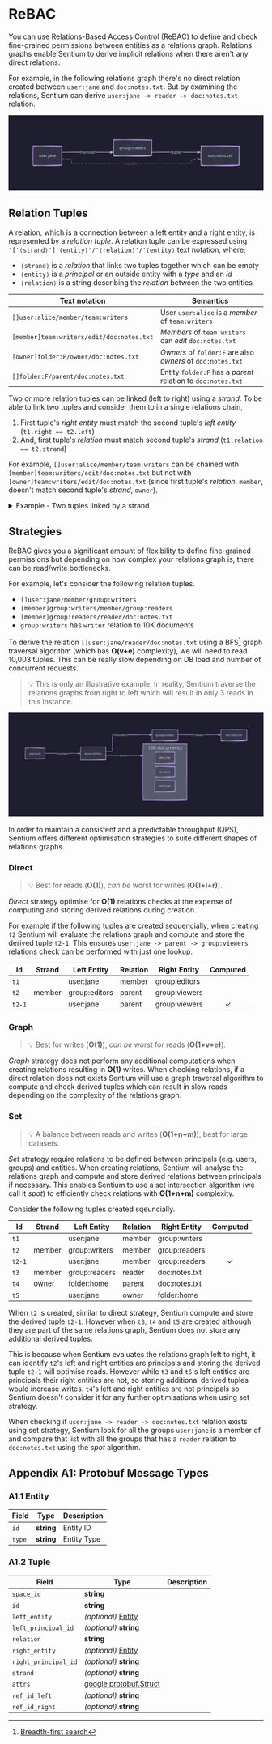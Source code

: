 # ReBAC

You can use Relations-Based Access Control (ReBAC) to define and check fine-grained permissions between
entities as a relations graph. Relations graphs enable Sentium to derive implicit relations when there
aren't any direct relations.

For example, in the following relations graph there's no direct relation created between `user:jane`
and `doc:notes.txt`. But by examining the relations, Sentium can derive `user:jane -> reader -> doc:notes.txt`
relation.

![Relations Graph #01](./assets/rebac-relations-graph-01.svg)


## Relation Tuples

A relation, which is a connection between a left entity and a right entity, is represented by a _relation
tuple_. A relation tuple can be expressed using `'['⟨strand⟩']'⟨entity⟩'/'⟨relation⟩'/'⟨entity⟩` text
notation, where;

- `⟨strand⟩` is a _relation_ that links two tuples together which can be empty
- `⟨entity⟩` is a _principal_ or an outside entity with a _type_ and an _id_
- `⟨relation⟩` is a string describing the _relation_ between the two entities

| Text notation | Semantics |
| ------------- | --------- |
| `[]user:alice/member/team:writers`        | User `user:alice` is a _member_ of `team:writers`            |
| `[member]team:writers/edit/doc:notes.txt` | _Members_ of `team:writers` can _edit_ `doc:notes.txt`       |
| `[owner]folder:F/owner/doc:notes.txt`     | _Owners_ of `folder:F` are also _owners_ of `doc:notes.txt`  |
| `[]folder:F/parent/doc:notes.txt`         | Entity `folder:F` has a _parent_ relation to `doc:notes.txt` |

Two or more relation tuples can be linked (left to right) using a _strand_. To be able to link two tuples
and consider them to in a single relations chain,

1. First tuple's _right entity_ must match the second tuple's _left entity_ (`t1.right == t2.left`)
2. And, first tuple's _relation_ must match second tuple's _strand_ (`t1.relation == t2.strand`)

For example, `[]user:alice/member/team:writers` can be chained with `[member]team:writers/edit/doc:notes.txt`
but not with `[owner]team:writers/edit/doc:notes.txt` (since first tuple's _relation_, `member`, doesn't
match second tuple's _strand_, `owner`).

<details>
<summary>Example - Two tuples linked by a strand</summary>

![Strand Example](./assets/rebac-strand-example.svg)
</details>


## Strategies

ReBAC gives you a significant amount of flexibility to define fine-grained permissions but depending
on how complex your relations graph is, there can be read/write bottlenecks.

For example, let's consider the following relation tuples.

- `[]user:jane/member/group:writers`
- `[member]group:writers/member/group:readers`
- `[member]group:readers/reader/doc:notes.txt`
- `group:writers` has `writer` relation to 10K documents

To derive the relation `[]user:jane/reader/doc:notes.txt` using a BFS[^bfs] graph traversal algorithm
(which has **O(v+e)** complexity), we will need to read 10,003 tuples. This can be really slow depending
on DB load and number of concurrent requests.

> 💡 This is only an illustrative example. In reality, Sentium traverse the relations graphs from right
> to left which will result in only 3 reads in this instance.

![Relations Graph #02](./assets/rebac-relations-graph-02.svg)

In order to maintain a consistent and a predictable throughput (QPS), Sentium offers different optimisation
strategies to suite different shapes of relations graphs.

### Direct

> 💡 Best for reads (**O(1)**), _can be_ worst for writes (**O(1+l+r)**).

_Direct_ strategy optimise for **O(1)** relations checks at the expense of computing and storing derived
relations during creation.

For example if the following tuples are created sequencially, when creating `t2` Sentium will evaluate
the relations graph and compute and store the derived tuple `t2-1`. This ensures
`user:jane -> parent -> group:viewers` relations check can be performed with just one lookup.

| Id     | Strand |  Left Entity  | Relation | Right Entity  | Computed |
| ------ | ------ | ------------- | -------- | ------------- | :------: |
| `t1`   |        | user:jane     | member   | group:editors |          |
| `t2`   | member | group:editors | parent   | group:viewers |          |
| `t2-1` |        | user:jane     | parent   | group:viewers |    ✓     |

### Graph

> 💡 Best for writes (**O(1)**), _can be_ worst for reads (**O(1+v+e)**).

_Graph_ strategy does not perform any additional computations when creating relations resulting in **O(1)**
writes. When checking relations, if a direct relation does not exists Sentium will use a graph traversal
algorithm to compute and check derived tuples which can result in slow reads depending on the complexity
of the relations graph.

### Set

> 💡 A balance between reads and writes (**O(1+n+m)**), best for large datasets.

_Set_ strategy require relations to be defined between principals (e.g. users, groups) and entities.
When creating relations, Sentium will analyse the relations graph and compute and store derived relations
between principals if necessary. This enables Sentium to use a set intersection algorithm (we call it _spot_)
to efficiently check relations with **O(1+n+m)** complexity.

Consider the following tuples created sqeuncially.

| Id     | Strand |  Left Entity  | Relation | Right Entity  | Computed |
| ------ | ------ | ------------- | -------- | ------------- | :------: |
| `t1`   |        | user:jane     | member   | group:writers |          |
| `t2`   | member | group:writers | member   | group:readers |          |
| `t2-1` |        | user:jane     | member   | group:readers |    ✓     |
| `t3`   | member | group:readers | reader   | doc:notes.txt |          |
| `t4`   | owner  | folder:home   | parent   | doc:notes.txt |          |
| `t5`   |        | user:jane     | owner    | folder:home   |          |

When `t2` is created, similar to direct strategy, Sentium compute and store the derived tuple `t2-1`.
However when `t3`, `t4` and `t5` are created although they are part of the same relations graph, Sentium
does not store any additional derived tuples.

This is because when Sentium evaluates the relations graph left to right, it can identify `t2`'s left
and right entities are principals and storing the derived tuple `t2-1` will optimise reads. However
while `t3` and `t5`'s left entities are principals their right entities are not, so storing additional
derived tuples would increase writes. `t4`'s left and right entities are not principals so Sentium doesn't
consider it for any further optimisations when using set strategy.

When checking if `user:jane -> reader -> doc:notes.txt` relation exists using set strategy, Sentium
look for all the groups `user:jane` is a member of and compare that list with all the groups that has
a `reader` relation to `doc:notes.txt` using the _spot_ algorithm.


## Appendix A1: Protobuf Message Types

### A1.1 Entity

| Field  | Type       | Description |
| -------| ---------- | ----------- |
| `id`   | **string** | Entity ID   |
| `type` | **string** | Entity Type |

### A1.2 Tuple

| Field                | Type                    | Description |
| -------------------- | ----------------------- | ----------- |
| `space_id`           | **string**              | |
| `id`                 | **string**              | |
| `left_entity`        | _(optional)_ [Entity](#a11-entity) | |
| `left_principal_id`  | _(optional)_ **string** | |
| `relation`           | **string**              | |
| `right_entity`       | _(optional)_ [Entity](#a11-entity) | |
| `right_principal_id` | _(optional)_ **string** | |
| `strand`             | _(optional)_ **string** | |
| `attrs`              | [google.protobuf.Struct](https://protobuf.dev/reference/protobuf/google.protobuf/#struct) | |
| `ref_id_left`        | _(optional)_ **string** | |
| `ref_id_right`       | _(optional)_ **string** | |

[^bfs]: [Breadth-first search](https://en.wikipedia.org/wiki/Breadth-first_search)
